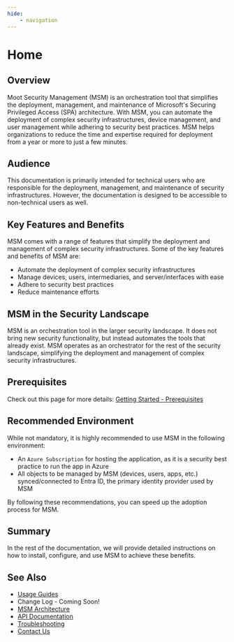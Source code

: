 ```yaml
---
hide:
    - navigation
---
```

# Home

## Overview

Moot Security Management (MSM) is an orchestration tool that simplifies the deployment, management, and maintenance of Microsoft's Securing Privileged Access (SPA) architecture. With MSM, you can automate the deployment of complex security infrastructures, device management, and user management while adhering to security best practices. MSM helps organizations to reduce the time and expertise required for deployment from a year or more to just a few minutes.

## Audience

This documentation is primarily intended for technical users who are responsible for the deployment, management, and maintenance of security infrastructures. However, the documentation is designed to be accessible to non-technical users as well.

## Key Features and Benefits

MSM comes with a range of features that simplify the deployment and management of complex security infrastructures. Some of the key features and benefits of MSM are:

- Automate the deployment of complex security infrastructures
- Manage devices, users, intermediaries, and server/interfaces with ease
- Adhere to security best practices
- Reduce maintenance efforts

## MSM in the Security Landscape

MSM is an orchestration tool in the larger security landscape. It does not bring new security functionality, but instead automates the tools that already exist. MSM operates as an orchestrator for the rest of the security landscape, simplifying the deployment and management of complex security infrastructures.

## Prerequisites

Check out this page for more details: [Getting Started - Prerequisites](/Getting-Started/Prerequisites)

## Recommended Environment

While not mandatory, it is highly recommended to use MSM in the following environment:

- An `Azure Subscription` for hosting the application, as it is a security best practice to run the app in Azure
- All objects to be managed by MSM (devices, users, apps, etc.) synced/connected to Entra ID, the primary identity provider used by MSM

By following these recommendations, you can speed up the adoption process for MSM.

## Summary

In the rest of the documentation, we will provide detailed instructions on how to install, configure, and use MSM to achieve these benefits.

## See Also

- [Usage Guides](/Getting-Started/Usage-Guide)
- Change Log - Coming Soon!
- [MSM Architecture](/Reference/Architecture)
- [API Documentation](/Reference/Development)
- [Troubleshooting](Troubleshooting/)
- [Contact Us](https://mootinc.com/contact)
